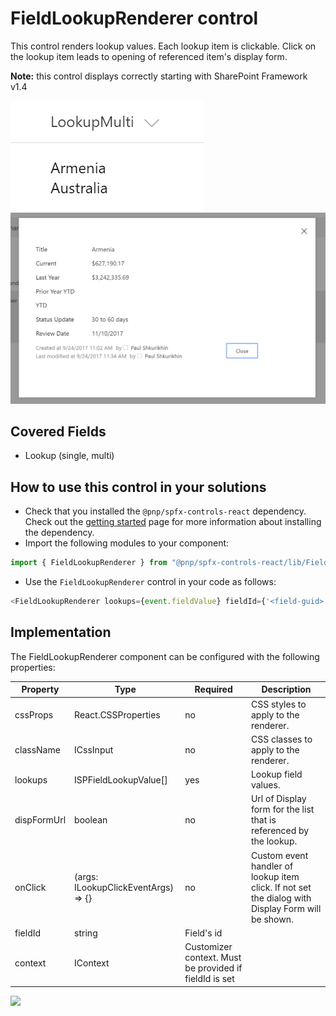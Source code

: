 # FieldLookupRenderer control

This control renders lookup values. Each lookup item is clickable. Click on the lookup item leads to opening of referenced item's display form.

**Note:** this control displays correctly starting with SharePoint Framework v1.4

![FieldLookupRenderer control output](../../assets/FieldLookupRenderer.png)
![FieldLookupRenderer dialog](../../assets/FieldLookupRendererDialog.png)

## Covered Fields

- Lookup (single, multi)

## How to use this control in your solutions

- Check that you installed the `@pnp/spfx-controls-react` dependency. Check out the [getting started](../../#getting-started) page for more information about installing the dependency.
- Import the following modules to your component:

```TypeScript
import { FieldLookupRenderer } from "@pnp/spfx-controls-react/lib/FieldLookupRenderer";
```

- Use the `FieldLookupRenderer` control in your code as follows:

```TypeScript
<FieldLookupRenderer lookups={event.fieldValue} fieldId={'<field-guid>'} context={this.context} className={'some-class'} cssProps={{ background: '#f00' }} />
```

## Implementation

The FieldLookupRenderer component can be configured with the following properties:

| Property | Type | Required | Description |
| ---- | ---- | ---- | ---- |
| cssProps | React.CSSProperties | no | CSS styles to apply to the renderer. |
| className | ICssInput | no | CSS classes to apply to the renderer. |
| lookups | ISPFieldLookupValue[] | yes | Lookup field values. |
| dispFormUrl | boolean | no | Url of Display form for the list that is referenced by the lookup. |
| onClick | (args: ILookupClickEventArgs) => {} | no | Custom event handler of lookup item click. If not set the dialog with Display Form will be shown. |
| fieldId | string | Field's id | |
| context | IContext | Customizer context. Must be provided if fieldId is set | |

![](https://telemetry.sharepointpnp.com/sp-dev-fx-controls-react/wiki/controls/fields/FieldLookupRenderer)
